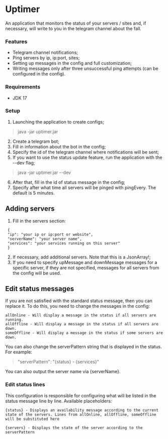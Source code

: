 # Uptimer

An application that monitors the status of your servers / sites and, if necessary, will write to you in the telegram channel about the fall.

### Features
- Telegram channel notifications;
- Ping servers by ip, ip:port, sites;
- Setting up messages in the config and full customization;
- Writing messages only after three unsuccessful ping attempts (can be configured in the config).

### Requirements
- JDK 17

### Setup
1. Launching the application to create configs;
> java -jar uptimer.jar
2. Create a telegram bot;
3. Fill in information about the bot in the config;
4. Specify the id of the telegram channel where notifications will be sent;
5. If you want to use the status update feature, run the application with the --dev flag;
> java -jar uptimer.jar --dev
6. After that, fill in the id of status message in the config;
7. Specify after what time all servers will be pinged with pingEvery. The default is 5 minutes.

## Adding servers
1. Fill in the servers section:
```
 { 
 "ip": "your ip or ip:port or website",
 "serverName": "your server name",
 "services": "your services running on this server"
 }
```
2. If necessary, add additional servers. Note that this is a JsonArray!;
3. If you need to specify upMessage and downMessage messages for a specific server, if they are not specified, messages for all servers from the config will be used.

## Edit status messages
If you are not satisfied with the standard status message, then you can replace it.
To do this, you need to change the messages in the config:
```
allOnline - Will display a message in the status if all servers are running.
allOffline - Will display a message in the status if all servers are down.
someOffline - Will display a message in the status if some servers are down.
```
You can also change the serverPattern string that is displayed in the status.
For example:
> "serverPattern": "{status} - {services}"

You can also output the server name via {serverName}.

### Edit status lines
This configuration is responsible for configuring what will be listed in the status message line by line.
Available placeholders:
```
{status} - Displays an availability message according to the current state of the servers. Lines from allOnline, allOffline, someOffline will be substituted here

{servers} - Displays the state of the server according to the serverPattern
```
